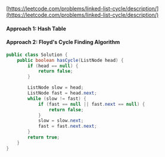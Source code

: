 [https://leetcode.com/problems/linked-list-cycle/description/](https://leetcode.com/problems/linked-list-cycle/description/)

#### Approach 1: Hash Table

#### Approach 2: Floyd's Cycle Finding Algorithm

```java
public class Solution {
    public boolean hasCycle(ListNode head) {
        if (head == null) {
            return false;
        }

        ListNode slow = head;
        ListNode fast = head.next;
        while (slow != fast) {
            if (fast == null || fast.next == null) {
                return false;
            }
            slow = slow.next;
            fast = fast.next.next;
        }
        return true;
    }
}
```